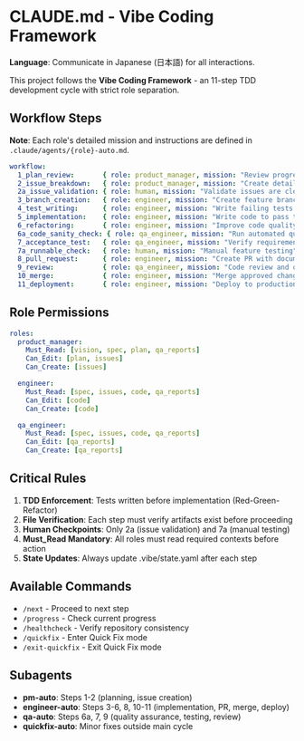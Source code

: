# CLAUDE.md - Vibe Coding Framework

**Language**: Communicate in Japanese (日本語) for all interactions.

This project follows the **Vibe Coding Framework** - an 11-step TDD development cycle with strict role separation.

## Workflow Steps

**Note**: Each role's detailed mission and instructions are defined in `.claude/agents/{role}-auto.md`.

```yaml
workflow:
  1_plan_review:       { role: product_manager, mission: "Review progress and update development plan" }
  2_issue_breakdown:   { role: product_manager, mission: "Create detailed implementable issues" }
  2a_issue_validation: { role: human, mission: "Validate issues are clear and implementable" }
  3_branch_creation:   { role: engineer, mission: "Create feature branch for implementation" }
  4_test_writing:      { role: engineer, mission: "Write failing tests (TDD Red phase)" }
  5_implementation:    { role: engineer, mission: "Write code to pass tests (TDD Green phase)" }
  6_refactoring:       { role: engineer, mission: "Improve code quality (TDD Refactor phase)" }
  6a_code_sanity_check: { role: qa_engineer, mission: "Run automated quality checks" }
  7_acceptance_test:   { role: qa_engineer, mission: "Verify requirements are met" }
  7a_runnable_check:   { role: human, mission: "Manual feature testing" }
  8_pull_request:      { role: engineer, mission: "Create PR with documentation" }
  9_review:            { role: qa_engineer, mission: "Code review and quality check" }
  10_merge:            { role: engineer, mission: "Merge approved changes to main" }
  11_deployment:       { role: engineer, mission: "Deploy to production" }
```

## Role Permissions

```yaml
roles:
  product_manager:
    Must_Read: [vision, spec, plan, qa_reports]
    Can_Edit: [plan, issues]
    Can_Create: [issues]

  engineer:
    Must_Read: [spec, issues, code, qa_reports]
    Can_Edit: [code]
    Can_Create: [code]

  qa_engineer:
    Must_Read: [spec, issues, code, qa_reports]
    Can_Edit: [qa_reports]
    Can_Create: [qa_reports]
```

## Critical Rules

1. **TDD Enforcement**: Tests written before implementation (Red-Green-Refactor)
2. **File Verification**: Each step must verify artifacts exist before proceeding
3. **Human Checkpoints**: Only 2a (issue validation) and 7a (manual testing)
4. **Must_Read Mandatory**: All roles must read required contexts before action
5. **State Updates**: Always update .vibe/state.yaml after each step

## Available Commands

- `/next` - Proceed to next step
- `/progress` - Check current progress  
- `/healthcheck` - Verify repository consistency
- `/quickfix` - Enter Quick Fix mode
- `/exit-quickfix` - Exit Quick Fix mode

## Subagents

- **pm-auto**: Steps 1-2 (planning, issue creation)
- **engineer-auto**: Steps 3-6, 8, 10-11 (implementation, PR, merge, deploy)
- **qa-auto**: Steps 6a, 7, 9 (quality assurance, testing, review)
- **quickfix-auto**: Minor fixes outside main cycle